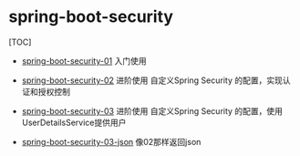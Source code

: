 # spring-boot-security

[TOC]

* [spring-boot-security-01](spring-boot-security-01) 入门使用

* [spring-boot-security-02](spring-boot-security-02) 进阶使用 自定义Spring Security 的配置，实现认证和授权控制

* [spring-boot-security-03](spring-boot-security-03) 进阶使用 自定义Spring Security 的配置，使用UserDetailsService提供用户

* [spring-boot-security-03-json](spring-boot-security-03-json) 像02那样返回json

